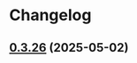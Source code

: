 # Changelog

## [0.3.26](https://github.com/DanielHabenicht/UbiHome/compare/ubihome-bluetooth_proxy-v0.3.26...ubihome-bluetooth_proxy-v0.3.26) (2025-05-02)
